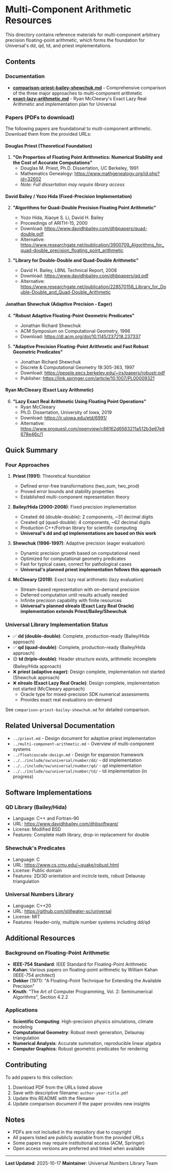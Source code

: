 # Multi-Component Arithmetic Resources

This directory contains reference materials for multi-component arbitrary precision floating-point arithmetic, which forms the foundation for Universal's dd, qd, td, and priest implementations.

## Contents

### Documentation

- **[comparison-priest-bailey-shewchuk.md](comparison-priest-bailey-shewchuk.md)** - Comprehensive comparison of the three major approaches to multi-component arithmetic
- **[exact-lazy-arithmetic.md](exact-lazy-arithmetic.md)** - Ryan McCleeary's Exact Lazy Real Arithmetic and implementation plan for Universal

### Papers (PDFs to download)

The following papers are foundational to multi-component arithmetic. Download them from the provided URLs:

#### Douglas Priest (Theoretical Foundation)

1. **"On Properties of Floating Point Arithmetics: Numerical Stability and the Cost of Accurate Computations"**
   - Douglas M. Priest, Ph.D. Dissertation, UC Berkeley, 1991
   - Mathematics Genealogy: https://www.mathgenealogy.org/id.php?id=32602
   - *Note: Full dissertation may require library access*

#### David Bailey / Yozo Hida (Fixed-Precision Implementation)

2. **"Algorithms for Quad-Double Precision Floating Point Arithmetic"**
   - Yozo Hida, Xiaoye S. Li, David H. Bailey
   - Proceedings of ARITH-15, 2000
   - Download: https://www.davidhbailey.com/dhbpapers/quad-double.pdf
   - Alternative: https://www.researchgate.net/publication/3900709_Algorithms_for_quad-double_precision_floating_point_arithmetic

3. **"Library for Double-Double and Quad-Double Arithmetic"**
   - David H. Bailey, LBNL Technical Report, 2008
   - Download: https://www.davidhbailey.com/dhbpapers/qd.pdf
   - Alternative: https://www.researchgate.net/publication/228570156_Library_for_Double-Double_and_Quad-Double_Arithmetic

#### Jonathan Shewchuk (Adaptive Precision - Eager)

4. **"Robust Adaptive Floating-Point Geometric Predicates"**
   - Jonathan Richard Shewchuk
   - ACM Symposium on Computational Geometry, 1996
   - Download: https://dl.acm.org/doi/10.1145/237218.237337

5. **"Adaptive Precision Floating-Point Arithmetic and Fast Robust Geometric Predicates"**
   - Jonathan Richard Shewchuk
   - Discrete & Computational Geometry 18:305-363, 1997
   - Download: https://people.eecs.berkeley.edu/~jrs/papers/robustr.pdf
   - Publisher: https://link.springer.com/article/10.1007/PL00009321

#### Ryan McCleeary (Exact Lazy Arithmetic)

6. **"Lazy Exact Real Arithmetic Using Floating Point Operations"**
   - Ryan McCleeary
   - Ph.D. Dissertation, University of Iowa, 2019
   - Download: https://ir.uiowa.edu/etd/6991/
   - Alternative: https://www.proquest.com/openview/c88162d6563211a512b3e67e8678e46c/1

## Quick Summary

### Four Approaches

1. **Priest (1991)**: Theoretical foundation
   - Defined error-free transformations (two_sum, two_prod)
   - Proved error bounds and stability properties
   - Established multi-component representation theory

2. **Bailey/Hida (2000-2008)**: Fixed precision implementation
   - Created dd (double-double): 2 components, ~31 decimal digits
   - Created qd (quad-double): 4 components, ~62 decimal digits
   - Production C++/Fortran library for scientific computing
   - **Universal's dd and qd implementations are based on this work**

3. **Shewchuk (1996-1997)**: Adaptive precision (eager evaluation)
   - Dynamic precision growth based on computational need
   - Optimized for computational geometry predicates
   - Fast for typical cases, correct for pathological cases
   - **Universal's planned priest implementation follows this approach**

4. **McCleeary (2019)**: Exact lazy real arithmetic (lazy evaluation)
   - Stream-based representation with on-demand precision
   - Deferred computation until results actually needed
   - Infinite precision capability with finite resources
   - **Universal's planned elrealo (Exact Lazy Real Oracle) implementation extends Priest/Bailey/Shewchuk**

### Universal Library Implementation Status

- ✅ **dd (double-double)**: Complete, production-ready (Bailey/Hida approach)
- ✅ **qd (quad-double)**: Complete, production-ready (Bailey/Hida approach)
- 🟡 **td (triple-double)**: Header structure exists, arithmetic incomplete (Bailey/Hida approach)
- ❌ **priest (adaptive eager)**: Design complete, implementation not started (Shewchuk approach)
- ❌ **elrealo (Exact Lazy Real Oracle)**: Design complete, implementation not started (McCleeary approach)
  - Oracle type for mixed-precision SDK numerical assessments
  - Provides exact real evaluations on-demand

See `comparison-priest-bailey-shewchuk.md` for detailed comparison.

## Related Universal Documentation

- `../priest.md` - Design document for adaptive priest implementation
- `../multi-component-arithmetic.md` - Overview of multi-component systems
- `../floatcascade-design.md` - Design for expansion framework
- `../../include/sw/universal/number/dd/` - dd implementation
- `../../include/sw/universal/number/qd/` - qd implementation
- `../../include/sw/universal/number/td/` - td implementation (in progress)

## Software Implementations

### QD Library (Bailey/Hida)
- Language: C++ and Fortran-90
- URL: https://www.davidhbailey.com/dhbsoftware/
- License: Modified BSD
- Features: Complete math library, drop-in replacement for double

### Shewchuk's Predicates
- Language: C
- URL: https://www.cs.cmu.edu/~quake/robust.html
- License: Public domain
- Features: 2D/3D orientation and incircle tests, robust Delaunay triangulation

### Universal Numbers Library
- Language: C++20
- URL: https://github.com/stillwater-sc/universal
- License: MIT
- Features: Header-only, multiple number systems including dd/qd

## Additional Resources

### Background on Floating-Point Arithmetic

- **IEEE-754 Standard**: IEEE Standard for Floating-Point Arithmetic
- **Kahan**: Various papers on floating-point arithmetic by William Kahan (IEEE-754 architect)
- **Dekker** (1971): "A Floating-Point Technique for Extending the Available Precision"
- **Knuth**: "The Art of Computer Programming, Vol. 2: Seminumerical Algorithms", Section 4.2.2

### Applications

- **Scientific Computing**: High-precision physics simulations, climate modeling
- **Computational Geometry**: Robust mesh generation, Delaunay triangulation
- **Numerical Analysis**: Accurate summation, reproducible linear algebra
- **Computer Graphics**: Robust geometric predicates for rendering

## Contributing

To add papers to this collection:

1. Download PDF from the URLs listed above
2. Save with descriptive filename: `author-year-title.pdf`
3. Update this README with the filename
4. Update comparison document if the paper provides new insights

## Notes

- PDFs are not included in the repository due to copyright
- All papers listed are publicly available from the provided URLs
- Some papers may require institutional access (ACM, Springer)
- Open access versions are preferred and linked when available

---

**Last Updated**: 2025-10-17
**Maintainer**: Universal Numbers Library Team

